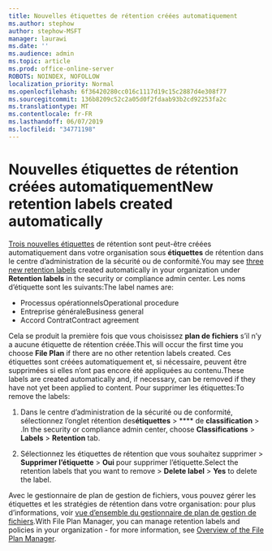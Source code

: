 ```yaml
---
title: Nouvelles étiquettes de rétention créées automatiquement
ms.author: stephow
author: stephow-MSFT
manager: laurawi
ms.date: ''
ms.audience: admin
ms.topic: article
ms.prod: office-online-server
ROBOTS: NOINDEX, NOFOLLOW
localization_priority: Normal
ms.openlocfilehash: 6f36420280cc016c1117d19c15c2887d4e308f77
ms.sourcegitcommit: 136b8209c52c2a05d0f2fdaab93b2cd92253fa2c
ms.translationtype: MT
ms.contentlocale: fr-FR
ms.lasthandoff: 06/07/2019
ms.locfileid: "34771198"
---
```

# <a name="new-retention-labels-created-automatically"></a><span data-ttu-id="ebd18-102">Nouvelles étiquettes de rétention créées automatiquement</span><span class="sxs-lookup"><span data-stu-id="ebd18-102">New retention labels created automatically</span></span>

<span data-ttu-id="ebd18-103">[Trois nouvelles étiquettes](https://docs.microsoft.com/office365/securitycompliance/file-plan-manager#default-retention-labels-and-label-policy) de rétention sont peut-être créées automatiquement dans votre organisation sous **étiquettes** de rétention dans le centre d’administration de la sécurité ou de conformité.</span><span class="sxs-lookup"><span data-stu-id="ebd18-103">You may see [three new retention labels](https://docs.microsoft.com/office365/securitycompliance/file-plan-manager#default-retention-labels-and-label-policy) created automatically in your organization under **Retention labels** in the security or compliance admin center.</span></span> <span data-ttu-id="ebd18-104">Les noms d’étiquette sont les suivants:</span><span class="sxs-lookup"><span data-stu-id="ebd18-104">The label names are:</span></span>

- <span data-ttu-id="ebd18-105">Processus opérationnels</span><span class="sxs-lookup"><span data-stu-id="ebd18-105">Operational procedure</span></span>
- <span data-ttu-id="ebd18-106">Entreprise générale</span><span class="sxs-lookup"><span data-stu-id="ebd18-106">Business general</span></span>
- <span data-ttu-id="ebd18-107">Accord Contrat</span><span class="sxs-lookup"><span data-stu-id="ebd18-107">Contract agreement</span></span>

<span data-ttu-id="ebd18-108">Cela se produit la première fois que vous choisissez **plan de fichiers** s’il n’y a aucune étiquette de rétention créée.</span><span class="sxs-lookup"><span data-stu-id="ebd18-108">This will occur the first time you choose **File Plan** if there are no other retention labels created.</span></span> <span data-ttu-id="ebd18-109">Ces étiquettes sont créées automatiquement et, si nécessaire, peuvent être supprimées si elles n’ont pas encore été appliquées au contenu.</span><span class="sxs-lookup"><span data-stu-id="ebd18-109">These labels are created automatically and, if necessary, can be removed if they have not yet been applied to content.</span></span> <span data-ttu-id="ebd18-110">Pour supprimer les étiquettes:</span><span class="sxs-lookup"><span data-stu-id="ebd18-110">To remove the labels:</span></span>

1. <span data-ttu-id="ebd18-111">Dans le centre d’administration de la sécurité ou de conformité, sélectionnez l’onglet rétention des**étiquettes** > \*\*\*\* de **classification** > .</span><span class="sxs-lookup"><span data-stu-id="ebd18-111">In the security or compliance admin center, choose **Classifications** > **Labels** > **Retention** tab.</span></span>

1. <span data-ttu-id="ebd18-112">Sélectionnez les étiquettes de rétention que vous souhaitez supprimer > **Supprimer l’étiquette** > **Oui** pour supprimer l’étiquette.</span><span class="sxs-lookup"><span data-stu-id="ebd18-112">Select the retention labels that you want to remove > **Delete label** > **Yes** to delete the label.</span></span>

<span data-ttu-id="ebd18-113">Avec le gestionnaire de plan de gestion de fichiers, vous pouvez gérer les étiquettes et les stratégies de rétention dans votre organisation: pour plus d’informations, voir [vue d’ensemble du gestionnaire de plan de gestion de fichiers](https://docs.microsoft.com/office365/securitycompliance/file-plan-manager).</span><span class="sxs-lookup"><span data-stu-id="ebd18-113">With File Plan Manager, you can manage retention labels and policies in your organization - for more information, see [Overview of the File Plan Manager](https://docs.microsoft.com/office365/securitycompliance/file-plan-manager).</span></span>